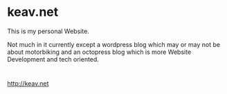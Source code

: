 keav.net
========

This is my personal Website.

Not much in it currently except a wordpress blog which may or may not be about motorbiking and an octopress blog which is more Website Development and tech oriented.

#
http://keav.net
